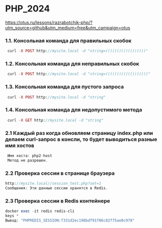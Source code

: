 # PHP_2024

https://otus.ru/lessons/razrabotchik-php/?utm_source=github&utm_medium=free&utm_campaign=otus

### 1.1. Консольная команда для правильных скобок
```php
 curl -X POST http://mysite.local -d "string=(()()()(()(()))())"
```
### 1.2. Консольная команда для неправильных скобок
```php
 curl -X POST http://mysite.local -d "string=(()()()(()(()))()))"
```
### 1.3. Консольная команда для пустого запроса
```php
 curl -X POST http://mysite.local -d "string"
```
### 1.4. Консольная команда для недопустимого метода
```php
 curl -X GET http://mysite.local -d "string"
```
### 2.1 Каждый раз когда обновляем страницу index.php или делаем curl-запрос в консли, то будет выводиться разные имя хостов
```php
 Имя хоста: php2-host
 Метод не разрешен.
```
### 2.2 Проверка сессии в странице браузера
```php
http://mysite.local//session_test.php?set=1
Сообщения: Эти данные сессии хранятся в Redis.
```
### 2.3 Проверка сессии в Redis контейнере
```php
docker exec -it redis redis-cli
keys *
Вывод: "PHPREDIS_SESSION:f331d2ec198bdf91f06c82f75ae0c978"
```